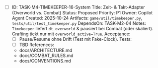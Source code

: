 - [ ] ID: TASK-M4-TIMEKEEPER-16-System
  Title: Zeit- & Takt-Adapter (Overworld vs. Combat)
  Status: Proposed
  Priority: P1
  Owner: Copilot Agent
  Created: 2025-10-24
  Artifacts: `game/util/timekeeper.py`, `tests/util/test_timekeeper.py`
  DependsOn: TASK-M2-04
  Notes:
  `Timekeeper` liefert `dt_overworld` & pausiert bei Combat (oder skaliert). Crafting tickt nur mit `overworld_active=True`.
  Acceptance:
  - [ ] Pause/Resume ohne Drift (Test mit Fake-Clock).
  Tests:
  - [ ] TBD
  References:
  - docs/ARCHITECTURE.md
  - docs/COMBAT_RULES.md
  - docs/CONVENTIONS.md
